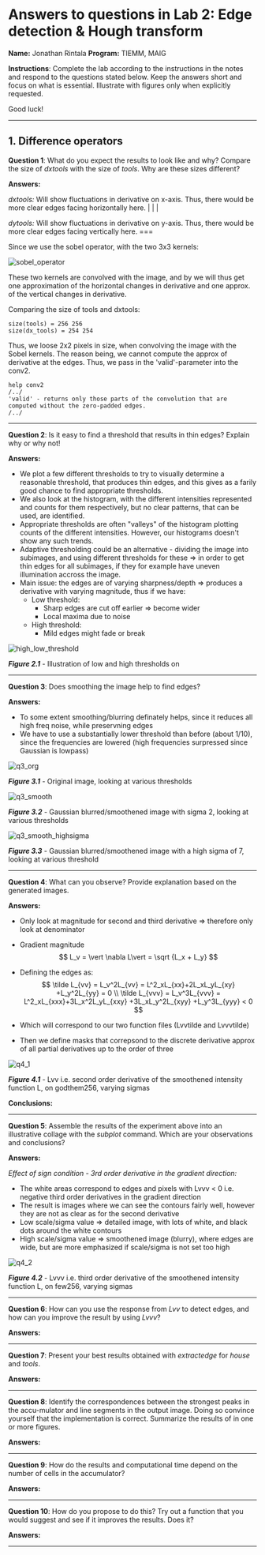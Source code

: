 # Answers to questions in Lab 2: Edge detection & Hough transform

**Name:** Jonathan Rintala                                                       					**Program:** TIEMM, MAIG



**Instructions**: Complete the lab according to the instructions in the notes and respond to the questions stated below. Keep the answers short and focus on what is essential. Illustrate with figures only when explicitly requested.

Good luck!

---



## 1. Difference operators

**Question 1**: What do you expect the results to look like and why? Compare the size of *dxtools* with the size of *tools*. Why are these sizes different? 

**Answers:**

*dxtools:* Will show fluctuations in derivative on x-axis. Thus, there would be more clear edges facing horizontally here. | | |

*dytools:* Will show fluctuations in derivative on y-axis. Thus, there would be more clear edges facing vertically here. ===

Since we use the sobel operator, with the two 3x3 kernels:

![sobel_operator](img/sobel_operator.png)

These two kernels are convolved with the image, and by we will thus get one approximation of the horizontal changes in derivative and one approx. of the vertical changes in derivative.

Comparing the size of tools and dxtools:

```{matlab}
size(tools) = 256 256
size(dx_tools) = 254 254
```

Thus, we loose 2x2 pixels in size, when convolving the image with the Sobel kernels. The reason being, we cannot compute the approx of derivative at the edges. Thus, we pass in the 'valid'-parameter into the conv2.

```{matlab}
help conv2
/../
'valid' - returns only those parts of the convolution that are computed without the zero-padded edges. 
/../
```



---

**Question 2**: Is it easy to find a threshold that results in thin edges? Explain why or why not! 

**Answers:**

- We plot a few different thresholds to try to visually determine a reasonable threshold, that produces thin edges, and this gives as a farily good chance to find appropriate thresholds.
- We also look at the histogram, with the different intensities represented and counts for them respectively, but no clear patterns, that can be used, are identified.
- Appropriate thresholds are often "valleys" of the histogram plotting counts of the different intensities. However, our histograms doesn't show any such trends.
- Adaptive thresholding could be an alternative - dividing the image into subimages, and using different thresholds for these => in order to get thin edges for all subimages, if they for example have uneven illumination accross the image.
- Main issue: the edges are of varying sharpness/depth => produces a derivative with varying magnitude, thus if we have:
  - Low threshold:
    - Sharp edges are cut off earlier => become wider
    - Local maxima due to noise
  - High threshold:
    - Mild edges might fade or break

![high_low_threshold](img/high_low_threshold.png)

***Figure 2.1*** - Illustration of low and high thresholds on 

___________________________________________________________________________

**Question 3**: Does smoothing the image help to find edges? 

**Answers:**

- To some extent smoothing/blurring definately helps, since it reduces all high freq noise, while preservning edges
- We have to use a substantially lower threshold than before (about 1/10), since the frequencies are lowered (high frequencies surpressed since Gaussian is lowpass)

![q3_org](img/q3_org.png)

***Figure 3.1*** - Original image, looking at various thresholds

![q3_smooth](img/q3_smooth.png)

***Figure 3.2*** - Gaussian blurred/smoothened image with sigma 2, looking at various thresholds

![q3_smooth_highsigma](img/q3_smooth_highsigma.png)

***Figure 3.3*** - Gaussian blurred/smoothened image with a high sigma of 7, looking at various threshold



___________________________________________________________________________

**Question 4**: What can you observe? Provide explanation based on the generated images. 

**Answers:**

<!-- TODO: complete -->

- Only look at magnitude for second and third derivative => therefore only look at denominator

- Gradient magnitude
  $$
  L_v = \vert \nabla L\vert = \sqrt {L_x + L_y}
  $$

- Defining the edges as:
  $$
  \tilde L_{vv} = L_v^2L_{vv} = L^2_xL_{xx}+2L_xL_yL_{xy} +L_y^2L_{yy} = 0 \\
  \tilde L_{vvv} = L_v^3L_{vvv} = L^2_xL_{xxx}+3L_x^2L_yL_{xxy} +3L_xL_y^2L_{xyy} +L_y^3L_{yyy} < 0
  $$

- Which will correspond to our two function files (Lvvtilde and Lvvvtilde)

- Then we define masks that correpsond to the discrete derivative approx of all partial derivatives up to the order of three

![q4_1](img/q4_1.png)

***Figure 4.1*** - Lvv i.e. second order derivative of the smoothened intensity function L, on godthem256, varying sigmas

**Conclusions:**



___________________________________________________________________________

**Question 5**: Assemble the results of the experiment above into an illustrative collage with the *subplot* command. Which are your observations and conclusions? 

**Answers:**

*Effect of sign condition - 3rd order derivative in the gradient direction:*

- The white areas correspond to edges and pixels with Lvvv < 0 i.e. negative third order derivatives in the gradient direction
- The result is images where we can see the contours fairly well, however they are not as clear as for the second derivative
- Low scale/sigma value => detailed image, with lots of white, and black dots around the white contours
- High scale/sigma value => smoothened image (blurry), where edges are wide, but are more emphasized if scale/sigma is not set too high

![q4_2](/Users/jonathanrintala/Desktop/bildat18/labs/lab2/img/q4_2.png)

***Figure 4.2*** - Lvvv i.e. third order derivative of the smoothened intensity function L, on few256, varying sigmas



___________________________________________________________________________

**Question 6**: How can you use the response from *Lvv* to detect edges, and how can you improve the result by using *Lvvv*? 

**Answers:**



___________________________________________________________________________

 

**Question 7**: Present your best results obtained with *extractedge* for *house* and *tools*. 

**Answers:**

 

___________________________________________________________________________

 

**Question 8**: Identify the correspondences between the strongest peaks in the accu-mulator and line segments in the output image. Doing so convince yourself that the implementation is correct. Summarize the results of in one or more figures. 

 **Answers:**

 

___________________________________________________________________________

 

**Question 9**: How do the results and computational time depend on the number of cells in the accumulator? 

 **Answers:**

 

___________________________________________________________________________

 

**Question 10**: How do you propose to do this? Try out a function that you would suggest and see if it improves the results. Does it?

 **Answers:**

 

___________________________________________________________________________

 

 

 

 